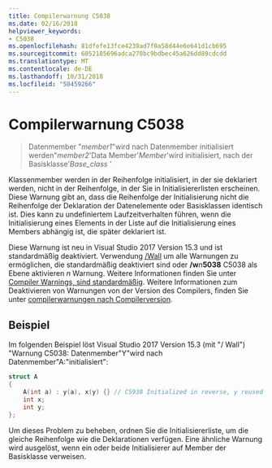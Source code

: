 ```yaml
---
title: Compilerwarnung C5038
ms.date: 02/16/2018
helpviewer_keywords:
- C5038
ms.openlocfilehash: 81dfefe13fce4239ad7f0a58d44e6e641d1cb695
ms.sourcegitcommit: 6052185696adca270bc9bdbec45a626dd89cdcdd
ms.translationtype: MT
ms.contentlocale: de-DE
ms.lasthandoff: 10/31/2018
ms.locfileid: "50459266"
---
```

# <a name="compiler-warning-c5038"></a>Compilerwarnung C5038

> Datenmember "*member1*"wird nach Datenmember initialisiert werden"*member2*'Data Member'*Member*'wird initialisiert, nach der Basisklasse'*Base_class* '

Klassenmember werden in der Reihenfolge initialisiert, in der sie deklariert werden, nicht in der Reihenfolge, in der Sie in Initialisiererlisten erscheinen. Diese Warnung gibt an, dass die Reihenfolge der Initialisierung nicht die Reihenfolge der Deklaration der Datenelemente oder Basisklassen identisch ist. Dies kann zu undefiniertem Laufzeitverhalten führen, wenn die Initialisierung eines Elements in der Liste auf die Initialisierung eines Members abhängig ist, die später deklariert ist.

Diese Warnung ist neu in Visual Studio 2017 Version 15.3 und ist standardmäßig deaktiviert. Verwendung [/Wall](../../build/reference/compiler-option-warning-level.md) um alle Warnungen zu ermöglichen, die standardmäßig deaktiviert sind oder __/w__*n*__5038__ C5038 als Ebene aktivieren *n* Warnung. Weitere Informationen finden Sie unter [Compiler Warnings, sind standardmäßig](../../preprocessor/compiler-warnings-that-are-off-by-default.md). Weitere Informationen zum Deaktivieren von Warnungen von der Version des Compilers, finden Sie unter [compilerwarnungen nach Compilerversion](compiler-warnings-by-compiler-version.md).

## <a name="example"></a>Beispiel

Im folgenden Beispiel löst Visual Studio 2017 Version 15.3 (mit "/ Wall") "Warnung C5038: Datenmember"Y"wird nach Datenmember"A:"initialisiert":

```cpp
struct A
{
    A(int a) : y(a), x(y) {} // C5938 Initialized in reverse, y reused
    int x;
    int y;
};
```

Um dieses Problem zu beheben, ordnen Sie die Initialisiererliste, um die gleiche Reihenfolge wie die Deklarationen verfügen. Eine ähnliche Warnung wird ausgelöst, wenn ein oder beide Initialisierer auf Member der Basisklasse verweisen.
